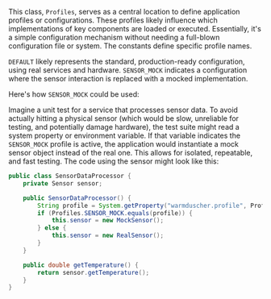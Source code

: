 This class, `Profiles`, serves as a central location to define application profiles or configurations. These profiles likely influence which implementations of key components are loaded or executed. Essentially, it's a simple configuration mechanism without needing a full-blown configuration file or system.  The constants define specific profile names. 

`DEFAULT` likely represents the standard, production-ready configuration, using real services and hardware. `SENSOR_MOCK` indicates a configuration where the sensor interaction is replaced with a mocked implementation.

Here's how `SENSOR_MOCK` could be used:

Imagine a unit test for a service that processes sensor data.  To avoid actually hitting a physical sensor (which would be slow, unreliable for testing, and potentially damage hardware), the test suite might read a system property or environment variable. If that variable indicates the `SENSOR_MOCK` profile is active, the application would instantiate a mock sensor object instead of the real one. This allows for isolated, repeatable, and fast testing.  The code using the sensor might look like this:

```java
public class SensorDataProcessor {
    private Sensor sensor;

    public SensorDataProcessor() {
        String profile = System.getProperty("warmduscher.profile", Profiles.DEFAULT); // Get profile from system property, default to 'default'
        if (Profiles.SENSOR_MOCK.equals(profile)) {
            this.sensor = new MockSensor();
        } else {
            this.sensor = new RealSensor();
        }
    }

    public double getTemperature() {
        return sensor.getTemperature();
    }
}
```
